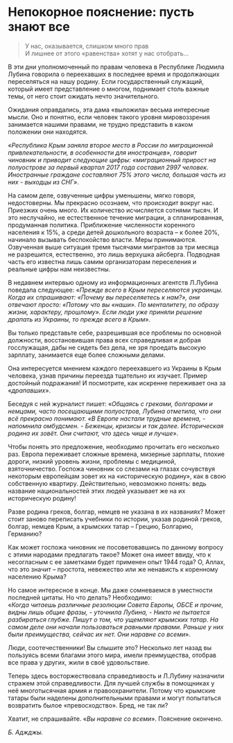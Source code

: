 # Непокорное пояснение: пусть знают все

> У нас, оказывается, слишком много прав  
> И лишнее от этого «равенства» хотят у нас отобрать…

В эти дни уполномоченный по правам человека в Республике Людмила Лубина говорила о переехавших в последнее время и продолжающих переселяться на нашу родину.
Если государственный служащий, который имеет представление о многом, поднимает столь важные темы, от него стоит ожидать нечто значительного.

Ожидания оправдались, эта дама «выложила» весьма интересные мысли.
Оно и понятно, если человек такого уровня мировоззрения занимается нашими правами, не трудно представить в каком положении они находятся. 

«<var>Республика Крым заняла второе место в России по миграционной привлекательности, в особенности для иностранцев», говорит чиновник и приводит следующие цифры: «миграционный прирост на полуострове за первый квартал 2017 года составил 2997 человек.
Иностранные граждане составляют 75% этого числа, большая часть из них - выходцы из СНГ</var>».

На самом деле, озвученные цифры уменьшены, мягко говоря, недостоверны.
Мы прекрасно осознаем, что происходит вокруг нас.
Приезжих очень много.
Их количество исчисляется сотнями тысяч.
И это неслучайно, не естественное течение миграции, а спланированная, продуманная политика.
Приближение численности коренного населения к 15%, а среди детей дошкольного возраста – к более 20%, начинало вызывать беспокойство власти.
Меры принимаются.
Озвученная выше ситуация тремя тысячами мигрантов за три месяца не разрешится, естественно, это лишь верхушка айсберга.
Подводная часть его известна лишь самим организаторам переселения и реальные цифры нам неизвестны.

В недавнем интервью одному из информационных агентств Л.Лубина поведала следующее: «<var>Прежде всего в Крым переселяются украинцы.
Когда их спрашивают: «Почему вы переселяетесь к нам?», они отвечают просто: «Потому что вы «наши».
По менталитету, по образу жизни, характеру, прошлому».
Если люди уже приняли решение драпать из Украины, то прежде всего в Крым</var>».

Вы только представьте себе, разрешившая все проблемы по основной должности, восстановившая права всех справедливая и добрая госслужащая, дабы не сидеть без дела, не зря проедать высокую зарплату, занимается еще более сложными делами.

Она интересуется мнением каждого переехавшего из Украины в Крым человека, узнав причины переезда тщательно их изучает.
Пример достойный подражания!
И посмотрите, как искренне переживает она за «<var>драпавших</var>».    

Беседуя с ней журналист пишет: «<var>Общаясь с греками, болгарами и немцами, часто посещающими полуостров, Лубина отметила, что они всё прекрасно понимают.
«В Европе настали трудные времена, - напомнила омбудсмен. - Беженцы, кризисы и так далее.
Историческая родина их зовёт.
Они считают, что здесь чище и лучше</var>».

Чтобы понять это предложение, необходимо прочитать его несколько раз.
Европа переживает сложные времена, мизерные зарплаты, плохие дороги, низкий уровень жизни, проблемы с медициной, взяточничество.
Госпожа чиновник со слезами на глазах сочувствуя некоторым европейцам зовет их на «историческую родину», как в свою собственную квартиру.
Действительно, невозможно понять: ведь название национальностей этих людей указывает же на их историческую родину!

Разве родина греков, болгар, немцев не указана в их названиях?
Может стоит заново переписать учебники по истории, указав родиной греков, болгар, немцев Крым, а крымских татар – Грецию, Болгарию, Германию?

Как может госпожа чиновник не посоветовавшись по данному вопросу с этими народами предлагать такое?
Может она имеет ввиду, что к несогласным с ее заметками будет применен опыт 1944 года?
О, Аллах, что это значит – простота, невежество или же ненависть к коренному населению Крыма? 

Но самое интересное в конце.
Мы даже сомневаемся в уместности последней цитаты.
Но что делать?
Необходимо:  
«<var>Когда читаешь различные резолюции Совета Европы, ОБСЕ и прочие, видны лишь общие фразы, - уточнила Лубина, - Никто не пытается разбираться глубже.
Пишут о том, что ущемляют крымских татар.
На самом деле они начали пользоваться равными правами.
Раньше у них были преимущества, сейчас их нет.
Они наравне со всеми</var>».

Люди, соотечественники!
Вы слышите это?
Несколько лет назад вы пользуясь всеми благами этого мира, имели преимущества, отобрав все права у других, жили в своё удовольствие.

Теперь здесь восторжествовала справедливость и Л.Лубину назначили стражем этой справедливости.
Для лучшей службы в помощниках у неё многотысячная армия и правоохранители.
Потому что крымские татары были наделены дополнительными правами и могут попытаться возвратить былое «превосходство».
Бред, не так ли?

Хватит, не спрашивайте.
«<var>Вы наравне со всеми</var>».
Пояснение окончено. 

_Б. Аджджы._
